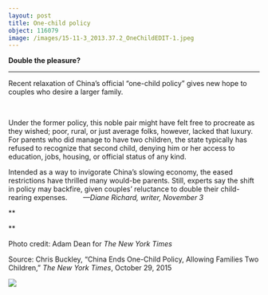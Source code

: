 ```yaml
---
layout: post
title: One-child policy
object: 116079
image: /images/15-11-3_2013.37.2_OneChildEDIT-1.jpeg
---
```

**Double the pleasure?**

****

Recent relaxation of China’s official “one-child policy” gives new hope to couples who desire a larger family. 

 

Under the former policy, this noble pair might have felt free to procreate as they wished; poor, rural, or just average folks, however, lacked that luxury. For parents who did manage to have two children, the state typically has refused to recognize that second child, denying him or her access to education, jobs, housing, or official status of any kind. 

Intended as a way to invigorate China’s slowing economy, the eased restrictions have thrilled many would-be parents. Still, experts say the shift in policy may backfire, given couples’ reluctance to double their child-rearing expenses.        *—Diane Richard, writer, November 3*

**

**

Photo credit: Adam Dean for *The New York Times*

Source: Chris Buckley, “China Ends One-Child Policy, Allowing Families Two Children,”
 *The New York Times*, October 29, 2015

![]({{siteurl.base}}/images/15-11-3_2013.37.2_OneChildEDIT-1.jpeg)
